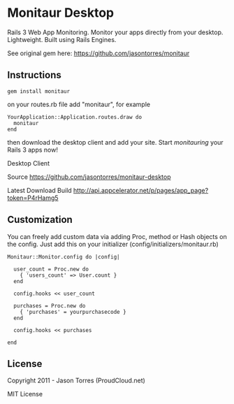 Monitaur Desktop
=============

Rails 3 Web App Monitoring. Monitor your apps directly from your desktop. Lightweight. Built using Rails Engines.

See original gem here: https://github.com/jasontorres/monitaur

Instructions
-----------

    gem install monitaur
    
on your routes.rb file add "monitaur", for example

    YourApplication::Application.routes.draw do
      monitaur
    end

then download the desktop client and add your site. Start *monitauring* your Rails 3 apps now!

Desktop Client

Source
    https://github.com/jasontorres/monitaur-desktop

Latest Download Build
    http://api.appcelerator.net/p/pages/app_page?token=P4rHamg5
        

Customization
-----------

You can freely add custom data via adding Proc, method or Hash objects on the config. Just add this on your initializer (config/initializers/monitaur.rb)

    Monitaur::Monitor.config do |config|
      
      user_count = Proc.new do
        { 'users_count' => User.count }
      end

      config.hooks << user_count

      purchases = Proc.new do
        { 'purchases' = yourpurchasecode }
      end

      config.hooks << purchases

    end

License
-----------

Copyright 2011 - Jason Torres (ProudCloud.net) 

MIT License 

